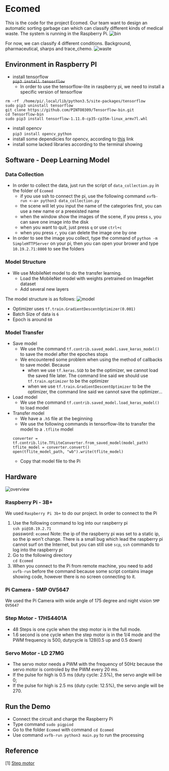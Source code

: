 # Ecomed
This is the code for the project Ecomed. Our team want to design an automatic sorting garbage can which can classify different kinds of medical waste. The system is running in the Raspberry Pi.
![bin](https://drive.google.com/uc?id=1ce8hs5vJlcS4FhH1EZBe9S4C-XYOIA_e)

For now, we can classify 4 different conditions. Background, pharmaceutical, sharps and trace_chemo.
![waste](https://drive.google.com/uc?id=1nffkzQaLITJcL3fCN74owO1DK0tvwjDl)

## Environment in Raspberry PI
* install tensorflow  
~~`pip3 install tensorflow`~~
	* In order to use the tensorflow-lite in raspberry pi, we need to install a specific version of tensorflow
```
rm -rf  /home/pi/.local/lib/python3.5/site-packages/tensorflow  
sudo pip3 uninstall tensorflow  
git clone https://github.com/PINTO0309/Tensorflow-bin.git
cd Tensorflow-bin
sudo pip3 install tensorflow-1.11.0-cp35-cp35m-linux_armv7l.whl  
```
* install opencv  
```pip3 install opencv_python```
* install some dependicies for opencv, according to [this](https://github.com/amymcgovern/pyparrot/issues/34) link 
* install some lacked libraries according to the terminal showing


## Software - Deep Learning Model
### Data Collection
* In order to collect the data, just run the script of `data_collection.py` in the folder of `Ecomed`
	* if you use ssh to connect the pi, use the following command
	```xvfb-run <-a> python3 data_collection.py```
	* the scene will let you input the name of the categories first, you can use a new name or a preexisted name
	* when the window show the images of the scene, if you press `s`, you can save one image into the disk
	* when you want to quit, just press `q` or use `ctrl+c`
	* when you press `r`, you can delete the image one by one
* In order to see the image you collect, type the command of
```python -m SimpleHTTPServer``` on your pi, 
then you can open your brower and type `10.19.2.71:8000` to see the folders


### Model Structure
* We use MobileNet model to do the transfer learning. 
	* Load the MobileNet model with weights pretrained on ImageNet dataset
	* Add several new layers  

The model structure is as follows:
![model](https://drive.google.com/uc?id=1btF4N7jDOC1FwZG9lP1EgORACcuVd75H)

* Optimizer uses `tf.train.GradientDescentOptimizer(0.001)`
* Batch Size of data is `6`
* Epoch is around `60`


### Model Transfer
* Save model 
	* We use the command `tf.contrib.saved_model.save_keras_model()` to save the model after the epoches stops
	* We encountered some problem when using the method of callbacks to save model. Because 
		* when we use `tf.keras.SGD` to be the optimizer, we cannot load the saved file later. The command line said we should use `tf.train.optimizer` to be the optimizer
		* when we use `tf.train.GradientDescentOptimizer` to be the optimizer, the command line said we cannot save the optimizer...
* Load model
	* We use the command `tf.contrib.saved_model.load_keras_model()` to load model
* Transfer model
	* We have a `.h5` file at the beginning
	* We use the following commands in tensorflow-lite to transfer the model to a `.tflite` model
	```
	converter = tf.contrib.lite.TFLiteConverter.from_saved_model(model_path)
	tflite_model = converter.convert()
	open(tflite_model_path, "wb").write(tflite_model)
	```
	* Copy that model file to the Pi

## Hardware
![overview](https://drive.google.com/uc?id=1jYNp0b0qVclo1yoNszAvLSC2zM0j5qFy)

### Raspberry Pi - 3B+
We used `Raspberry Pi 3b+` to do our project. In order to connect to the Pi
1. Use the following command to log into our raspberry pi  
`ssh pi@10.19.2.71`  
password: `ecomed`
Note: the ip of the raspberry pi was set to a static ip, so the ip won't change. There is a small bug which lead the raspberry pi cannot surf on the Internet, but you can still use `scp`, `ssh` commands to log into the raspberry pi
2. Go to the following directory  
```cd Ecomed```
3. When you connect to the Pi from remote machine, you need to add `xvfb-run` before the command because some script contains image showing code, however there is no screen connecting to it.

### Pi Camera - 5MP OV5647
We used the Pi Camera with wide angle of 175 degree and night vision `5MP OV5647`

### Step Motor - 17HS4401A
* 48 Steps is one cycle when the step motor is in the full mode.
* 1.6 second is one cycle when the step motor is in the 1/4 mode and the PWM frequency is 500, dutycycle is 128(0.5 up and 0.5 down)

### Servo Motor - LD 27MG
* The servo motor needs a PWM with the frequency of 50Hz because the servo motor is controled by the PWM every 20 ms.   
* If the pulse for high is 0.5 ms (duty cycle: 2.5%), the servo angle will be 0;
* If the pulse for high is 2.5 ms (duty cycle: 12.5%), the servo angle will be 270.

## Run the Demo
* Connect the circuit and charge the Raspberry Pi
* Type command ```sudo pigpiod```
* Go to the folder `Ecomed` with command `cd Ecomed`
* Use command `xvfb-run python3 main.py` to run the processing

## Reference
[1] [Step motor](https://www.rototron.info/raspberry-pi-stepper-motor-tutorial/)
